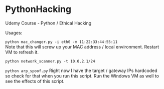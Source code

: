 # PythonHacking
Udemy Course - Python / Ethical Hacking

Usages:

`python mac_changer.py -i eth0 -m 11:22:33:44:55:11`  
Note that this will screw up your MAC address / local environment. Restart VM to refresh it.

`python network_scanner.py -t 10.0.2.1/24`

`python arp_spoof.py`
Right now I have the target / gateway IPs hardcoded so check for that when you run this script. Run the Windows VM as well to see the effects of this script.
